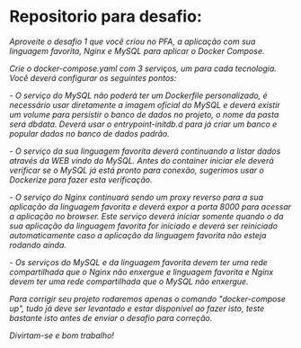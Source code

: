 # Repositorio para desafio:

*Aproveite o desafio 1 que você criou no PFA, a aplicação com sua linguagem favorita, Nginx e MySQL para aplicar o Docker Compose.*

*Crie o docker-compose.yaml com 3 serviços, um para cada tecnologia. Você deverá configurar os seguintes pontos:*

*- O serviço do MySQL não poderá ter um Dockerfile personalizado, é necessário usar diretamente a imagem oficial do MySQL e deverá existir um volume para persistir o banco de dados no projeto, o nome da pasta será dbdata. Deverá usar o entrypoint-initdb.d para já criar um banco e popular dados no banco de dados padrão.*

*- O serviço da sua linguagem favorita deverá continuando a listar dados através da WEB vindo do MySQL. Antes do container iniciar ele deverá verificar se o MySQL já está pronto para conexão, sugerimos usar o Dockerize para fazer esta verificação.*

*- O serviço do Nginx continuará sendo um proxy reverso para a sua aplicação da linguagem favorita e deverá expor a porta 8000 para acessar a aplicação no browser. Este serviço deverá iniciar somente quando o da sua aplicação da linguagem favorita for iniciado e deverá ser reiniciado automaticamente caso a aplicação da linguagem favorita não esteja rodando ainda.*

*- Os serviços do MySQL e da linguagem favorita devem ter uma rede compartilhada que o Nginx não enxergue e linguagem favorita e Nginx devem ter uma rede compartilhada que o MySQL não enxergue.*

*Para corrigir seu projeto rodaremos apenas o comando "docker-compose up", tudo já deve ser levantado e estar disponível ao fazer isto, teste bastante isto antes de enviar o desafio para correção.*

*Divirtam-se e bom trabalho!*

